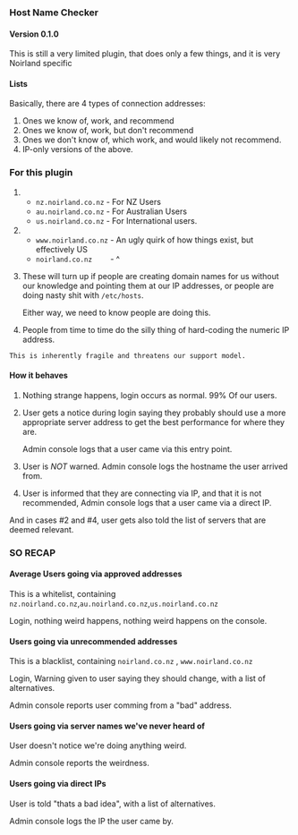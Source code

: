 ### Host Name Checker

#### Version 0.1.0

This is still a very limited plugin, that does only a few things,
     and it is very Noirland specific

#### Lists

Basically, there are 4 types of connection addresses:

  1. Ones we know of, work, and recommend
  2. Ones we know of, work, but don't recommend
  3. Ones we don't know of, which work, and would likely not recommend.
  4. IP-only versions of the above.

### For this plugin


  1.  - `nz.noirland.co.nz` - For NZ Users
      - `au.noirland.co.nz` - For Australian Users
      - `us.noirland.co.nz` - For International users.

  2.  - `www.noirland.co.nz` - An ugly quirk of how things exist, but effectively US
      - `noirland.co.nz    ` - ^

  3. These will turn up if people are creating domain names for us without our knowledge
      and pointing them at our IP addresses, or people are doing nasty shit with `/etc/hosts`.

      Either way, we need to know people are doing this.

  4. People from time to time do the silly thing of hard-coding the numeric IP address. 
  
    This is inherently fragile and threatens our support model.


#### How it behaves

  1. Nothing strange happens, login occurs as normal. 99% Of our users.

  2. User gets a notice during login saying they probably should use a more appropriate
      server address to get the best performance for where they are.

      Admin console logs that a user came via this entry point.

  3. User is *NOT* warned. Admin console logs the hostname the user arrived from.

  4. User is informed that they are connecting via IP, and that it is not recommended,
    Admin console logs that a user came via a direct IP.


And in cases #2 and #4, user gets also told the list of servers that are deemed relevant.


### SO RECAP

#### Average Users going via approved addresses

This is a whitelist, containing `nz.noirland.co.nz`,`au.noirland.co.nz`,`us.noirland.co.nz`

Login, nothing weird happens, nothing weird happens on the console.

#### Users going via unrecommended addresses

This is a blacklist, containing `noirland.co.nz` , `www.noirland.co.nz`

Login, Warning given to user saying they should change, with a list of alternatives.

Admin console reports user comming from a "bad" address.

#### Users going via server names we've never heard of

User doesn't notice we're doing anything weird.

Admin console reports the weirdness.

#### Users going via direct IPs

User is told "thats a bad idea", with a list of alternatives.

Admin console logs the IP the user came by.

